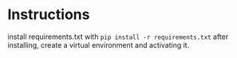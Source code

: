 # Instructions

install requirements.txt with `pip install -r requirements.txt` after installing, create a virtual environment and activating it.
